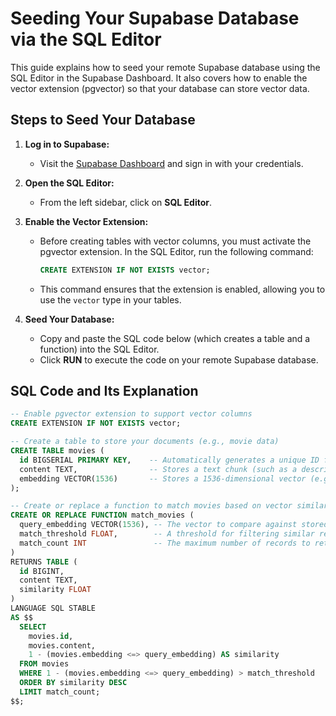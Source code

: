 # Seeding Your Supabase Database via the SQL Editor

This guide explains how to seed your remote Supabase database using the SQL Editor in the Supabase Dashboard. It also covers how to enable the vector extension (pgvector) so that your database can store vector data.

## Steps to Seed Your Database

1. **Log in to Supabase:**

   - Visit the [Supabase Dashboard](https://app.supabase.com) and sign in with your credentials.

2. **Open the SQL Editor:**

   - From the left sidebar, click on **SQL Editor**.

3. **Enable the Vector Extension:**

   - Before creating tables with vector columns, you must activate the pgvector extension. In the SQL Editor, run the following command:
     ```sql
     CREATE EXTENSION IF NOT EXISTS vector;
     ```
   - This command ensures that the extension is enabled, allowing you to use the `vector` type in your tables.

4. **Seed Your Database:**
   - Copy and paste the SQL code below (which creates a table and a function) into the SQL Editor.
   - Click **RUN** to execute the code on your remote Supabase database.

## SQL Code and Its Explanation

```sql
-- Enable pgvector extension to support vector columns
CREATE EXTENSION IF NOT EXISTS vector;

-- Create a table to store your documents (e.g., movie data)
CREATE TABLE movies (
  id BIGSERIAL PRIMARY KEY,    -- Automatically generates a unique ID for each record
  content TEXT,                -- Stores a text chunk (such as a description)
  embedding VECTOR(1536)       -- Stores a 1536-dimensional vector (e.g., an embedding from OpenAI)
);

-- Create or replace a function to match movies based on vector similarity
CREATE OR REPLACE FUNCTION match_movies (
  query_embedding VECTOR(1536), -- The vector to compare against stored embeddings
  match_threshold FLOAT,        -- A threshold for filtering similar records
  match_count INT               -- The maximum number of records to return
)
RETURNS TABLE (
  id BIGINT,
  content TEXT,
  similarity FLOAT
)
LANGUAGE SQL STABLE
AS $$
  SELECT
    movies.id,
    movies.content,
    1 - (movies.embedding <=> query_embedding) AS similarity
  FROM movies
  WHERE 1 - (movies.embedding <=> query_embedding) > match_threshold
  ORDER BY similarity DESC
  LIMIT match_count;
$$;
```

